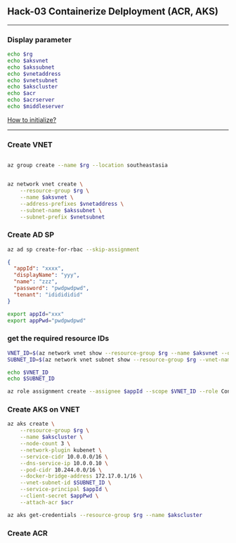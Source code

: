 ## Hack-03 Containerize Delployment (ACR, AKS)
---
### Display parameter

```bash
echo $rg
echo $aksvnet
echo $akssubnet
echo $vnetaddress
echo $vnetsubnet
echo $akscluster
echo $acr
echo $acrserver
echo $middleserver
```
[How to initialize?](https://github.com/SmithMMTK/DevOpsHack/blob/master/Hack-01.md#prepare-environment-parameter)

--- 

### Create VNET
```bash

az group create --name $rg --location southeastasia


az network vnet create \
    --resource-group $rg \
    --name $aksvnet \
    --address-prefixes $vnetaddress \
    --subnet-name $akssubnet \
    --subnet-prefix $vnetsubnet

```

### Create AD SP 
```bash
az ad sp create-for-rbac --skip-assignment

```

```json
{
  "appId": "xxxx",
  "displayName": "yyy",
  "name": "zzz",
  "password": "pwdpwdpwd",
  "tenant": "ididididid"
}
```

```bash
export appId="xxx"
export appPwd="pwdpwdpwd"
```


### get the required resource IDs

```bash
VNET_ID=$(az network vnet show --resource-group $rg --name $aksvnet --query id -o tsv)
SUBNET_ID=$(az network vnet subnet show --resource-group $rg --vnet-name $aksvnet --name $akssubnet --query id -o tsv)

echo $VNET_ID
echo $SUBNET_ID

az role assignment create --assignee $appId --scope $VNET_ID --role Contributor
```

### Create AKS on VNET

```bash
az aks create \
    --resource-group $rg \
    --name $akscluster \
    --node-count 3 \
    --network-plugin kubenet \
    --service-cidr 10.0.0.0/16 \
    --dns-service-ip 10.0.0.10 \
    --pod-cidr 10.244.0.0/16 \
    --docker-bridge-address 172.17.0.1/16 \
    --vnet-subnet-id $SUBNET_ID \
    --service-principal $appId \
    --client-secret $appPwd \
    --attach-acr $acr

az aks get-credentials --resource-group $rg --name $akscluster

```
### Create ACR




```



